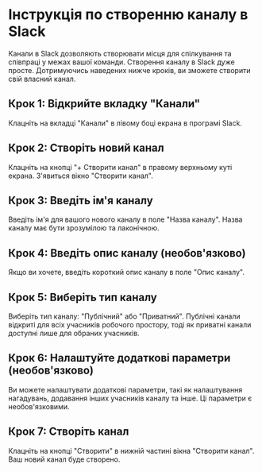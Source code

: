 # Інструкція по створенню каналу в Slack

Канали в Slack дозволяють створювати місця для спілкування та співпраці у межах вашої команди. Створення каналу в Slack дуже просте. Дотримуючись наведених нижче кроків, ви зможете створити свій власний канал.

## Крок 1: Відкрийте вкладку "Канали"

Клацніть на вкладці "Канали" в лівому боці екрана в програмі Slack.

## Крок 2: Створіть новий канал

Клацніть на кнопці "+ Створити канал" в правому верхньому куті екрана. З'явиться вікно "Створити канал".

## Крок 3: Введіть ім'я каналу

Введіть ім'я для вашого нового каналу в поле "Назва каналу". Назва каналу має бути зрозумілою та лаконічною.

## Крок 4: Введіть опис каналу (необов'язково)

Якщо ви хочете, введіть короткий опис каналу в поле "Опис каналу".

## Крок 5: Виберіть тип каналу

Виберіть тип каналу: "Публічний" або "Приватний". Публічні канали відкриті для всіх учасників робочого простору, тоді як приватні канали доступні лише для обраних учасників.

## Крок 6: Налаштуйте додаткові параметри (необов'язково)

Ви можете налаштувати додаткові параметри, такі як налаштування нагадувань, додавання інших учасників каналу та інше. Ці параметри є необов'язковими.

## Крок 7: Створіть канал

Клацніть на кнопці "Створити" в нижній частині вікна "Створити канал". Ваш новий канал буде створено.